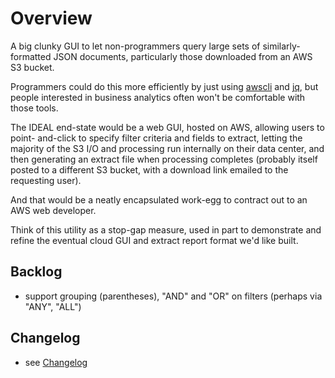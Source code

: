 # Overview

A big clunky GUI to let non-programmers query large sets of similarly-formatted 
JSON documents, particularly those downloaded from an AWS S3 bucket.

Programmers could do this more efficiently by just using 
[awscli](https://awscli.amazonaws.com/v2/documentation/api/latest/reference/index.html)
and [jq](https://stedolan.github.io/jq/),
but people interested in business analytics often won't be comfortable with those
tools.

The IDEAL end-state would be a web GUI, hosted on AWS, allowing users to point-
and-click to specify filter criteria and fields to extract, letting the majority
of the S3 I/O and processing run internally on their data center, and then 
generating an extract file when processing completes (probably itself posted to a
different S3 bucket, with a download link emailed to the requesting user).

And that would be a neatly encapsulated work-egg to contract out to an AWS web 
developer.

Think of this utility as a stop-gap measure, used in part to demonstrate and 
refine the eventual cloud GUI and extract report format we'd like built.

## Backlog

- support grouping (parentheses), "AND" and "OR" on filters (perhaps via "ANY", "ALL")

## Changelog

- see [Changelog](README_CHANGELOG.md)
